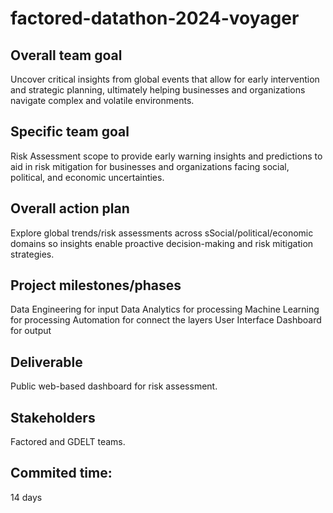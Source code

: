 # factored-datathon-2024-voyager

## Overall team goal

Uncover critical insights from global events that allow for early intervention and strategic planning, ultimately helping businesses and organizations navigate complex and volatile environments.

## Specific team goal

Risk Assessment scope to provide early warning insights and predictions to aid in risk mitigation for businesses and organizations facing social, political, and economic uncertainties.

## Overall action plan

Explore global trends/risk assessments across sSocial/political/economic domains so insights enable proactive decision-making and risk mitigation strategies.

## Project milestones/phases

Data Engineering for input
Data Analytics for processing
Machine Learning for processing
Automation for connect the layers
User Interface Dashboard for output

## Deliverable

Public web-based dashboard for risk assessment.

## Stakeholders

Factored and GDELT teams.

## Commited time:

14 days






